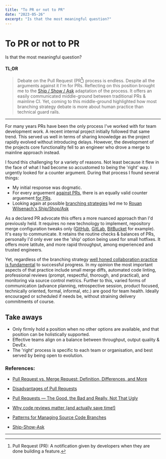 ```yaml
---
title: "To PR or not to PR"
date: "2023-05-26"
excerpt: "Is that the most meaningful question?"
---
```


# To PR or not to PR
Is that the most meaningful question?

#### TL;DR
> Debate on the Pull Request (PR[^1]) process is endless. Despite all the arguments against it I'm for PRs. Reflecting on this position brought me to the [Ship / Show / Ask](https://martinfowler.com/articles/ship-show-ask.html) adaptation of the process. It offers an easily communicated middle-ground between traditional PRs & mainline CI. Yet, coming to this middle-ground highlighted how most branching strategy debate is more about human practice than technical guard rails.

---

For many years PRs have been the only process I've worked with for team development work. A recent internal project initially followed that same trend. This served us well in terms of sharing knowledge as the project rapidly evolved without introducing delays. However, the development of the projects core functionality fell to an engineer who drove a merge to mainline approach instead.

I found this challenging for a variety of reasons. Not least because it flew in the face of what I had become so accustomed to being the 'right' way. I urgently looked for a counter argument. During that process I found several things:

- My initial response was dogmatic.
- For every arguement [against PRs](https://blog.arkency.com/disadvantages-of-pull-requests/), there is an equally valid counter arguement [for PRs](https://productive.io/engineering/blog/pull-requests-the-good-the-bad-and-really-not-that-ugly/).
- Looking again at possible [branching strategies](https://martinfowler.com/articles/branching-patterns.html) led me to [Rouan Wilsenach's Ship/Shop/Ask](https://martinfowler.com/articles/ship-show-ask.html)

As a declared PR advocate this offers a more nuanced approach than I'd previously held. It requires no new technology to implement, repository merge configuration tweaks only ([GitHub](https://docs.github.com/en/repositories/configuring-branches-and-merges-in-your-repository/configuring-pull-request-merges), [GitLab](https://docs.gitlab.com/ee/user/project/merge_requests/approvals/settings.html), [BitBucket](https://support.atlassian.com/bitbucket-cloud/docs/pull-request-and-merge-settings/) for example). It's easy to communicate. It retains the routine checks & balances of PRs, personally I'd only ever see the 'ship' option being used for small hotfixes. It offers more latitute, and more rapid throughput, among experienced and trusted engineers.

Yet, regardless of the branching strategy [well honed collaboration practice is fundamental](https://dockyard.com/blog/2020/10/20/creating-effective-pull-requests) to successful progress. In my opinion the most important aspects of that practice include small merge diffs, automated code linting, professional reviews (prompt, respectful, thorough, and practical), and monitoring via source control metrics. Further to this, varied forms of communication (advance planning, retrospective session, product focused, technically oriented, formal, informal, etc.) are good for team health. Ideally encouraged or scheduled if needs be, without straining delivery commitments of course.

## Take aways

- Only firmly hold a position when no other options are available, and that position can be holistically supported.
- Effective teams align on a balance between throughput, output quality & DevEx.
- The 'right' process is specific to each team or organisation, and best served by being open to evolution.

### References:

- [Pull Request vs. Merge Request: Definition, Differences, and More](
https://www.simplilearn.com/pull-vs-merge-request-definition-differences-benefits-article#what_is_a_merge_request)

- [Disadvantages of Pull Requests](https://blog.arkency.com/disadvantages-of-pull-requests/)

- [Pull Requests — The Good, the Bad and Really, Not That Ugly](https://productive.io/engineering/blog/pull-requests-the-good-the-bad-and-really-not-that-ugly/)

- [Why code reviews matter (and actually save time!)](https://www.atlassian.com/agile/software-development/code-reviews)

- [Patterns for Managing Source Code Branches](https://martinfowler.com/articles/branching-patterns.html)

- [Ship-Show-Ask](https://martinfowler.com/articles/ship-show-ask.html)

---

[^1]: Pull Request (PR): A notification given by developers when they are done building a feature. 
